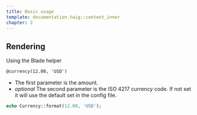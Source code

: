 ```yaml
---
title: Basic usage
template: documentation.twig::content_inner
chapter: 2
---
```

## Rendering

Using the Blade helper

~~~html
@currency(12.00, 'USD')
~~~

- The first parameter is the amount.
- *optional* The second parameter is the ISO 4217 currency code. If not set it will use the default set in the config file.

~~~php
echo Currency::format(12.00, 'USD');
~~~
